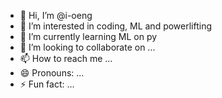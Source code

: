 - 👋 Hi, I’m @i-oeng
- 👀 I’m interested in coding, ML and powerlifting
- 🌱 I’m currently learning ML on py
- 💞️ I’m looking to collaborate on ...
- 📫 How to reach me ...
- 😄 Pronouns: ...
- ⚡ Fun fact: ...

<!---
i-oeng/i-oeng is a ✨ special ✨ repository because its `README.md` (this file) appears on your GitHub profile.
You can click the Preview link to take a look at your changes.
--->
